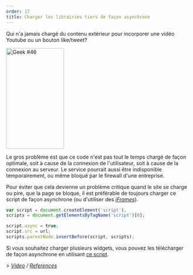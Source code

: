 ```yaml
---
order: 17
title: Charger les librairies tiers de façon asynchrone
---
```


Qui n'a jamais chargé du contenu extérieur pour incorporer une vidéo Youtube ou un bouton like/tweet?

<div class="img-right">
  <img id="geek-46" class="icos-geek" src="https://browserdiet.com/assets/img/46.png" alt="Geek #46" width="158" height="275" />
</div>

Le gros problème est que ce code n'est pas tout le temps chargé de façon optimale, soit à cause de la connexion de l'utilisateur, soit à cause de la connexion au serveur. Le service pourrait aussi être indisponible temporairement, ou même bloqué par le firewall d'une entreprise.

Pour éviter que cela devienne un problème critique quand le site se charge ou pire, que la page se bloque, il est préférable de toujours charger ce script de façon asynchrone (ou d'utiliser des *[iFrames](https://www.facebook.com/note.php?note_id=10151176218703920)*).

```js
var script = document.createElement('script'),
scripts = document.getElementsByTagName('script')[0];

script.async = true;
script.src = url;
scripts.parentNode.insertBefore(script, scripts);
```

Si vous souhaitez charger plusieurs widgets, vous pouvez les télécharger de façon asynchrone en utilisant [ce script](https://gist.github.com/zenorocha/5161860).

*> [Video](http://www.webpagetest.org/video/view.php?id=111011_4e0708d3caa23b21a798cc01d0fdb7882a735a7d) / [References](https://github.com/zenorocha/browser-diet/wiki/References#load-3rd-party-content-asynchronously)*
